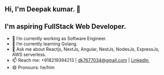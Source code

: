 ## Hi, I'm Deepak kumar. 👋 

## I'm aspiring FullStack Web Developer.

- 🔭 I’m currently working as Software Engineer.
- 🌱 I’m currently learning Golang.
- 💬 Ask me about Reactjs, NextJs, Angular, NestJs, NodesJs, ExpressJs, AWS serverless. 
- 📫 Reach me: +918219394213 | dk7677034@gmail.com | <a href="https://www.linkedin.com/in/dpk07x" >
    LinkedIn
  </a>&nbsp;&nbsp;
- 😄 Pronouns: he/him

